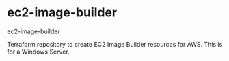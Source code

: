 # ec2-image-builder
ec2-image-builder

Terraform repository to create EC2 Image Builder resources for AWS. This is for a Windows Server.
